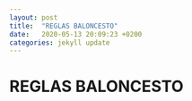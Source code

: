 ```yaml
---
layout: post
title:  "REGLAS BALONCESTO"
date:   2020-05-13 20:09:23 +0200
categories: jekyll update
---
```


# REGLAS BALONCESTO
